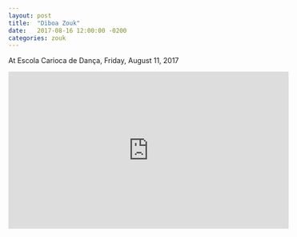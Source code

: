 ```yaml
---
layout: post
title:  "Diboa Zouk"
date:   2017-08-16 12:00:00 -0200
categories: zouk
---
```


At Escola Carioca de Dança, Friday, August 11, 2017

<iframe src="https://www.facebook.com/plugins/video.php?href=https%3A%2F%2Fwww.facebook.com%2Fdiboa.diboa.9277%2Fvideos%2F109471569764003%2F&show_text=0&width=560" width="560" height="315" style="border:none;overflow:hidden" scrolling="no" frameborder="0" allowTransparency="true" allowFullScreen="true"></iframe>
